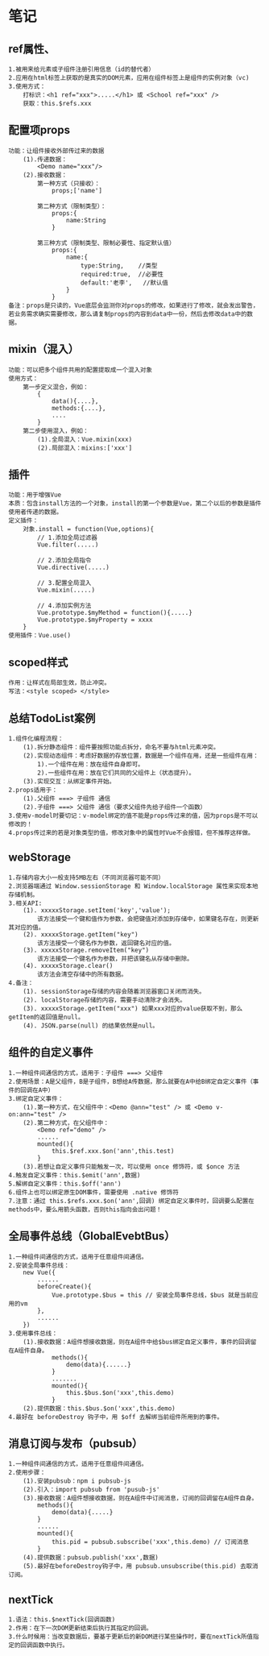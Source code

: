 # 笔记

## ref属性、
	1.被用来给元素或子组件注册引用信息（id的替代者）
	2.应用在html标签上获取的是真实的DOM元素，应用在组件标签上是组件的实例对象（vc)
	3.使用方式：
		打标识：<h1 ref="xxx">.....</h1> 或 <School ref="xxx" />
		获取：this.$refs.xxx

## 配置项props
	功能：让组件接收外部传过来的数据
		(1).传递数据：
			<Demo name="xxx"/>
		(2).接收数据：
			第一种方式（只接收）：
				props;['name']
			
			第二种方式（限制类型）：
				props:{
					name:String
				}
				
			第三种方式（限制类型、限制必要性、指定默认值）
				props:{
					name:{
						type:String,	//类型
						required:true,	//必要性
						default:'老李',	//默认值
					}
				}
	备注：props是只读的，Vue底层会监测你对props的修改，如果进行了修改，就会发出警告，若业务需求确实需要修改，那么请复制props的内容到data中一份，然后去修改data中的数据。
	
## mixin（混入）
	功能：可以把多个组件共用的配置提取成一个混入对象
	使用方式：
		第一步定义混合，例如：
			{
				data(){....},
				methods:{....},
				....
			}
		第二步使用混入，例如：
			(1).全局混入：Vue.mixin(xxx)
			(2).局部混入：mixins:['xxx']
		
## 插件
	功能：用于增强Vue
	本质：包含install方法的一个对象，install的第一个参数是Vue，第二个以后的参数是插件使用者传递的数据。
	定义插件：
		对象.install = function(Vue,options){
			// 1.添加全局过滤器
			Vue.filter(.....)
			
			// 2.添加全局指令
			Vue.directive(.....)
			
			// 3.配置全局混入
			Vue.mixin(.....)
			
			// 4.添加实例方法
			Vue.prototype.$myMethod = function(){.....}
			Vue.prototype.$myProperty = xxxx
		}
	使用插件：Vue.use()
	
## scoped样式
	作用：让样式在局部生效，防止冲突。
	写法：<style scoped> </style>
	
## 总结TodoList案例
	1.组件化编程流程：
		(1).拆分静态组件：组件要按照功能点拆分，命名不要与html元素冲突。
		(2).实现动态组件：考虑好数据的存放位置，数据是一个组件在用，还是一些组件在用：
			1).一个组件在用：放在组件自身即可。
			2).一些组件在用：放在它们共同的父组件上（状态提升）。
		(3).实现交互：从绑定事件开始。
	2.props适用于：
		(1).父组件 ===> 子组件 通信
		(2).子组件 ===> 父组件 通信（要求父组件先给子组件一个函数）
	3.使用v-model时要切记：v-model绑定的值不能是props传过来的值，因为props是不可以修改的！
	4.props传过来的若是对象类型的值，修改对象中的属性时Vue不会报错，但不推荐这样做。


## webStorage
	1.存储内容大小一般支持5MB左右（不同浏览器可能不同）
	2.浏览器端通过 Window.sessionStorage 和 Window.localStorage 属性来实现本地存储机制。
	3.相关API:
		(1). xxxxxStorage.setItem('key','value');
			该方法接受一个键和值作为参数，会把键值对添加到存储中，如果键名存在，则更新其对应的值。
		(2). xxxxxStorage.getItem("key")
			该方法接受一个键名作为参数，返回键名对应的值。
		(3). xxxxxStorage.removeItem("key")
			该方法接受一个键名作为参数，并把该键名从存储中删除。
		(4). xxxxxStorage.clear()
			该方法会清空存储中的所有数据。
	4.备注：
		(1). sessionStorage存储的内容会随着浏览器窗口关闭而消失。
		(2). localStorage存储的内容，需要手动清除才会消失。
		(3). xxxxxStorage.getItem("xxx") 如果xxx对应的value获取不到，那么getItem的返回值是null。
		(4). JSON.parse(null) 的结果依然是null。
		

## 组件的自定义事件
	1.一种组件间通信的方式，适用于：子组件 ===> 父组件
	2.使用场景：A是父组件，B是子组件，B想给A传数据，那么就要在A中给B绑定自定义事件（事件的回调在A中）
	3.绑定自定义事件：
		(1).第一种方式，在父组件中：<Demo @ann="test" /> 或 <Demo v-on:ann="test" />
		(2).第二种方式，在父组件中：
			<Demo ref="demo" />
			......
			mounted(){
				this.$ref.xxx.$on('ann',this.test)
			}
		(3).若想让自定义事件只能触发一次，可以使用 once 修饰符，或 $once 方法
	4.触发自定义事件：this.$emit('ann',数据)
	5.解绑自定义事件：this.$off('ann')
	6.组件上也可以绑定原生DOM事件，需要使用 .native 修饰符
	7.注意：通过 this.$refs.xxx.$on('ann',回调) 绑定自定义事件时，回调要么配置在methods中，要么用箭头函数，否则this指向会出问题！

## 全局事件总线（GlobalEvebtBus）
	1.一种组件间通信的方式，适用于任意组件间通信。
	2.安装全局事件总线：
		new Vue({
			......
			beforeCreate(){
				Vue.prototype.$bus = this // 安装全局事件总线，$bus 就是当前应用的vm
			},
			......
		})
	3.使用事件总线：
		(1).接收数据：A组件想接收数据，则在A组件中给$bus绑定自定义事件，事件的回调留在A组件自身。
				methods(){
					demo(data){......}
				}
				.......
				mounted(){
					this.$bus.$on('xxx',this.demo)
				}
		(2).提供数据：this.$bus.$on('xxx',this.demo)
	4.最好在 beforeDestroy 钩子中，用 $off 去解绑当前组件所用到的事件。
	
## 消息订阅与发布（pubsub）
	1.一种组件间通信的方式，适用于任意组件间通信。
	2.使用步骤：
		(1).安装pubsub：npm i pubsub-js
		(2).引入：import pubsub from 'pusub-js'
		(3).接收数据：A组件想接收数据，则在A组件中订阅消息，订阅的回调留在A组件自身。
			methods(){
				demo(data){.....}
			}
			......
			mounted(){
				this.pid = pubsub.subscribe('xxx',this.demo) // 订阅消息
			}
		(4).提供数据：pubsub.publish('xxx',数据)
		(5).最好在beforeDestroy钩子中，用 pubsub.unsubscribe(this.pid) 去取消订阅。 
	
## nextTick
	1.语法：this.$nextTick(回调函数)
	2.作用：在下一次DOM更新结束后执行其指定的回调。
	3.什么时候用：当改变数据后，要基于更新后的新DOM进行某些操作时，要在nextTick所值指定的回调函数中执行。